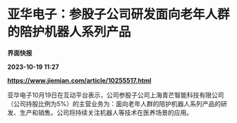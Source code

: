 # 亚华电子：参股子公司研发面向老年人群的陪护机器人系列产品
**界面快报**

**2023-10-19 11:27**

**https://www.jiemian.com/article/10255517.html**

亚华电子10月19日在互动平台表示，公司参股子公司上海青芒智能科技有限公司（公司持股比例为5%）的主营业务为：面向老年人群的陪护机器人系列产品的研发、生产和销售。公司将持续关注机器人等技术在医养场景的应用。